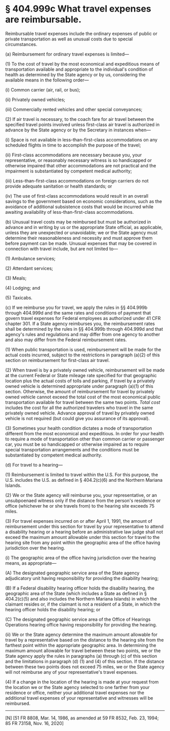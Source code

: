 # § 404.999c   What travel expenses are reimbursable.

Reimbursable travel expenses include the ordinary expenses of public or private transportation as well as unusual costs due to special circumstances.


(a) Reimbursement for ordinary travel expenses is limited—


(1) To the cost of travel by the most economical and expeditious means of transportation available and appropriate to the individual's condition of health as determined by the State agency or by us, considering the available means in the following order—


(i) Common carrier (air, rail, or bus);


(ii) Privately owned vehicles;


(iii) Commercially rented vehicles and other special conveyances;


(2) If air travel is necessary, to the coach fare for air travel between the specified travel points involved unless first-class air travel is authorized in advance by the State agency or by the Secretary in instances when—


(i) Space is not available in less-than-first-class accommodations on any scheduled flights in time to accomplish the purpose of the travel;


(ii) First-class accommodations are necessary because you, your representative, or reasonably necessary witness is so handicapped or otherwise impaired that other accommodations are not practical and the impairment is substantiated by competent medical authority;


(iii) Less-than-first-class accommodations on foreign carriers do not provide adequate sanitation or health standards; or


(iv) The use of first-class accommodations would result in an overall savings to the government based on economic considerations, such as the avoidance of additional subsistence costs that would be incurred while awaiting availability of less-than-first-class accommodations.


(b) Unusual travel costs may be reimbursed but must be authorized in advance and in writing by us or the appropriate State official, as applicable, unless they are unexpected or unavoidable; we or the State agency must determine their reasonableness and necessity and must approve them before payment can be made. Unusual expenses that may be covered in connection with travel include, but are not limited to—


(1) Ambulance services;


(2) Attendant services;


(3) Meals;


(4) Lodging; and


(5) Taxicabs.


(c) If we reimburse you for travel, we apply the rules in §§ 404.999b through 404.999d and the same rates and conditions of payment that govern travel expenses for Federal employees as authorized under 41 CFR chapter 301. If a State agency reimburses you, the reimbursement rates shall be determined by the rules in §§ 404.999b through 404.999d and that agency's rules and regulations and may differ from one agency to another and also may differ from the Federal reimbursement rates.


(1) When public transportation is used, reimbursement will be made for the actual costs incurred, subject to the restrictions in paragraph (a)(2) of this section on reimbursement for first-class air travel.


(2) When travel is by a privately owned vehicle, reimbursement will be made at the current Federal or State mileage rate specified for that geographic location plus the actual costs of tolls and parking, if travel by a privately owned vehicle is determined appropriate under paragraph (a)(1) of this section. Otherwise, the amount of reimbursement for travel by privately owned vehicle cannot exceed the total cost of the most economical public transportation available for travel between the same two points. *Total cost* includes the cost for all the authorized travelers who travel in the same privately owned vehicle. Advance approval of travel by privately owned vehicle is not required (but could give you assurance of its approval).


(3) Sometimes your health condition dictates a mode of transportation different from the most economical and expeditious. In order for your health to require a mode of transportation other than common carrier or passenger car, you must be so handicapped or otherwise impaired as to require special transportation arrangements and the conditions must be substantiated by competent medical authority.


(d) For travel to a hearing—


(1) Reimbursement is limited to travel within the U.S. For this purpose, the U.S. includes the U.S. as defined in § 404.2(c)(6) and the Northern Mariana Islands.


(2) We or the State agency will reimburse you, your representative, or an unsubpoenaed witness only if the distance from the person's residence or office (whichever he or she travels from) to the hearing site exceeds 75 miles.


(3) For travel expenses incurred on or after April 1, 1991, the amount of reimbursement under this section for travel by your representative to attend a disability hearing or a hearing before an administrative law judge shall not exceed the maximum amount allowable under this section for travel to the hearing site from any point within the geographic area of the office having jurisdiction over the hearing.


(i) The geographic area of the office having jurisdiction over the hearing means, as appropriate—


(A) The designated geographic service area of the State agency adjudicatory unit having responsibility for providing the disability hearing;


(B) If a Federal disability hearing officer holds the disability hearing, the geographic area of the State (which includes a State as defined in § 404.2(c)(5) and also includes the Northern Mariana Islands) in which the claimant resides or, if the claimant is not a resident of a State, in which the hearing officer holds the disability hearing; or


(C) The designated geographic service area of the Office of Hearings Operations hearing office having responsibility for providing the hearing.


(ii) We or the State agency determine the maximum amount allowable for travel by a representative based on the distance to the hearing site from the farthest point within the appropriate geographic area. In determining the maximum amount allowable for travel between these two points, we or the State agency apply the rules in paragraphs (a) through (c) of this section and the limitations in paragraph (d) (1) and (4) of this section. If the distance between these two points does not exceed 75 miles, we or the State agency will not reimburse any of your representative's travel expenses.


(4) If a change in the location of the hearing is made at your request from the location we or the State agency selected to one farther from your residence or office, neither your additional travel expenses nor the additional travel expenses of your representative and witnesses will be reimbursed.



---

[N] [51 FR 8808, Mar. 14, 1986, as amended at 59 FR 8532, Feb. 23, 1994; 85 FR 73158, Nov. 16, 2020]





